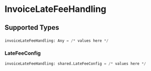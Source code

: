# InvoiceLateFeeHandling


## Supported Types

### 

```python
invoiceLateFeeHandling: Any = /* values here */
```

### LateFeeConfig

```python
invoiceLateFeeHandling: shared.LateFeeConfig = /* values here */
```

